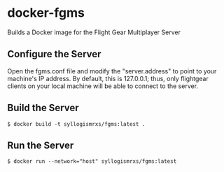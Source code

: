 # docker-fgms

Builds a Docker image for the Flight Gear Multiplayer Server

## Configure the Server

Open the fgms.conf file and modify the "server.address" to point to your
machine's IP address. By default, this is 127.0.0.1; thus, only flightgear
clients on your local machine will be able to connect to the server.

## Build the Server

    $ docker build -t syllogismrxs/fgms:latest .
    
## Run the Server

    $ docker run --network="host" syllogismrxs/fgms:latest
    
    
